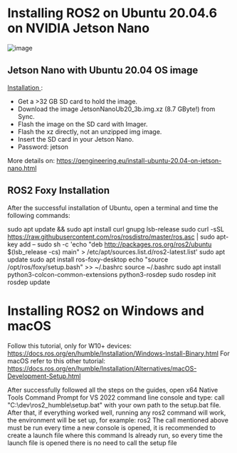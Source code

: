 # Installing ROS2 on Ubuntu 20.04.6 on NVIDIA Jetson Nano

![image](https://github.com/user-attachments/assets/c0bb7570-e373-4814-b670-85ec30277220)

## Jetson Nano with Ubuntu 20.04 OS image

[Installation ](https://github.com/Qengineering/Jetson-Nano-Ubuntu-20-image?tab=readme-ov-file#installation):

- Get a >32 GB SD card to hold the image. 
- Download the image JetsonNanoUb20_3b.img.xz (8.7 GByte!) from Sync. 
- Flash the image on the SD card with Imager.
- Flash the xz directly, not an unzipped img image. 
- Insert the SD card in your Jetson Nano. 
- Password: jetson

More details on: https://qengineering.eu/install-ubuntu-20.04-on-jetson-nano.html

## ROS2 Foxy Installation
After the successful installation of Ubuntu, open a terminal and time the following commands:

sudo apt update && sudo apt install curl gnupg lsb-release
sudo curl -sSL https://raw.githubusercontent.com/ros/rosdistro/master/ros.asc | sudo apt-key add –
sudo sh -c 'echo "deb http://packages.ros.org/ros2/ubuntu $(lsb_release -cs) main" > /etc/apt/sources.list.d/ros2-latest.list'
sudo apt update
sudo apt install ros-foxy-desktop
echo "source /opt/ros/foxy/setup.bash" >> ~/.bashrc
source ~/.bashrc
sudo apt install python3-colcon-common-extensions python3-rosdep
sudo rosdep init
rosdep update

# Installing ROS2 on Windows and macOS

Follow this tutorial, only for W10+ devices:
https://docs.ros.org/en/humble/Installation/Windows-Install-Binary.html
For macOS refer to this other tutorial:
https://docs.ros.org/en/humble/Installation/Alternatives/macOS-Development-Setup.html

After successfully followed all the steps on the guides, open x64 Native Tools Command Prompt for VS 2022 command line console and type:
call "C:\dev\ros2_humble\setup.bat" 
with your own path to the setup.bat file. After that, if everything worked well, running any ros2 command will work, the environment will be set up, for example:
ros2
The call mentioned above must be run every time a new console is opened, it is recommended to create a launch file where this command Is already run, so every time the launch file is opened there is no need to call the setup file
